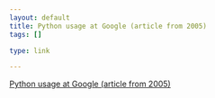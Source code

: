 ```yaml
--- 
layout: default
title: Python usage at Google (article from 2005)
tags: []

type: link

---
```

<a href="http://www.sauria.com/~twl/conferences/pycon2005/20050325/Python%20at%20Google.notes">Python usage at Google (article from 2005)</a>
